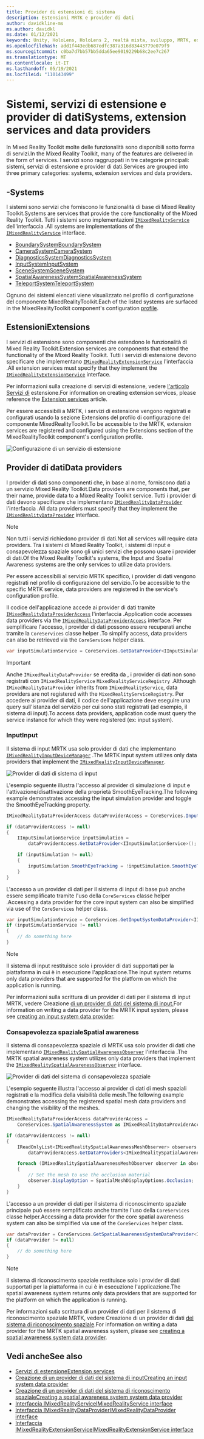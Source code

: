 ```yaml
---
title: Provider di estensioni di sistema
description: Estensioni MRTK e provider di dati
author: davidkline-ms
ms.author: davidkl
ms.date: 01/12/2021
keywords: Unity, HoloLens, HoloLens 2, realtà mista, sviluppo, MRTK, estensioni di sistema,
ms.openlocfilehash: add1f443edb687edfc387a316d83443779e079f9
ms.sourcegitcommit: c0ba7d7bb57bb5dda65ee9019229b68c2ee7c267
ms.translationtype: MT
ms.contentlocale: it-IT
ms.lasthandoff: 05/19/2021
ms.locfileid: "110143499"
---
```

# <a name="systems-extension-services-and-data-providers"></a><span data-ttu-id="d7eee-104">Sistemi, servizi di estensione e provider di dati</span><span class="sxs-lookup"><span data-stu-id="d7eee-104">Systems, extension services and data providers</span></span>

<span data-ttu-id="d7eee-105">In Mixed Reality Toolkit molte delle funzionalità sono disponibili sotto forma di servizi.</span><span class="sxs-lookup"><span data-stu-id="d7eee-105">In the Mixed Reality Toolkit, many of the features are delivered in the form of services.</span></span> <span data-ttu-id="d7eee-106">I servizi sono raggruppati in tre categorie principali: sistemi, servizi di estensione e provider di dati.</span><span class="sxs-lookup"><span data-stu-id="d7eee-106">Services are grouped into three primary categories: systems, extension services and data providers.</span></span>

## <a name="systems"></a><span data-ttu-id="d7eee-107">-</span><span class="sxs-lookup"><span data-stu-id="d7eee-107">Systems</span></span>

<span data-ttu-id="d7eee-108">I sistemi sono servizi che forniscono le funzionalità di base di Mixed Reality Toolkit.</span><span class="sxs-lookup"><span data-stu-id="d7eee-108">Systems are services that provide the core functionality of the Mixed Reality Toolkit.</span></span> <span data-ttu-id="d7eee-109">Tutti i sistemi sono implementazioni [`IMixedRealityService`](xref:Microsoft.MixedReality.Toolkit.IMixedRealityService) dell'interfaccia .</span><span class="sxs-lookup"><span data-stu-id="d7eee-109">All systems are implementations of the [`IMixedRealityService`](xref:Microsoft.MixedReality.Toolkit.IMixedRealityService) interface.</span></span>

- [<span data-ttu-id="d7eee-110">BoundarySystem</span><span class="sxs-lookup"><span data-stu-id="d7eee-110">BoundarySystem</span></span>](../features/boundary/boundary-system-getting-started.md)
- [<span data-ttu-id="d7eee-111">CameraSystem</span><span class="sxs-lookup"><span data-stu-id="d7eee-111">CameraSystem</span></span>](../features/camera-system/camera-system-overview.md)
- [<span data-ttu-id="d7eee-112">DiagnosticsSystem</span><span class="sxs-lookup"><span data-stu-id="d7eee-112">DiagnosticsSystem</span></span>](../features/diagnostics/diagnostics-system-getting-started.md)
- [<span data-ttu-id="d7eee-113">InputSystem</span><span class="sxs-lookup"><span data-stu-id="d7eee-113">InputSystem</span></span>](../features/input/overview.md)
- [<span data-ttu-id="d7eee-114">SceneSystem</span><span class="sxs-lookup"><span data-stu-id="d7eee-114">SceneSystem</span></span>](../features/scene-system/scene-system-getting-started.md)
- [<span data-ttu-id="d7eee-115">SpatialAwarenessSystem</span><span class="sxs-lookup"><span data-stu-id="d7eee-115">SpatialAwarenessSystem</span></span>](../features/spatial-awareness/spatial-awareness-getting-started.md)
- [<span data-ttu-id="d7eee-116">TeleportSystem</span><span class="sxs-lookup"><span data-stu-id="d7eee-116">TeleportSystem</span></span>](../features/teleport-system/teleport-system.md)

<span data-ttu-id="d7eee-117">Ognuno dei sistemi elencati viene visualizzato nel profilo di configurazione [](../features/profiles/profiles.md)del componente MixedRealityToolkit.</span><span class="sxs-lookup"><span data-stu-id="d7eee-117">Each of the listed systems are surfaced in the MixedRealityToolkit component's configuration [profile](../features/profiles/profiles.md).</span></span>

## <a name="extensions"></a><span data-ttu-id="d7eee-118">Estensioni</span><span class="sxs-lookup"><span data-stu-id="d7eee-118">Extensions</span></span>

<span data-ttu-id="d7eee-119">I servizi di estensione sono componenti che estendono le funzionalità di Mixed Reality Toolkit.</span><span class="sxs-lookup"><span data-stu-id="d7eee-119">Extension services are components that extend the functionality of the Mixed Reality Toolkit.</span></span> <span data-ttu-id="d7eee-120">Tutti i servizi di estensione devono specificare che implementano [`IMixedRealityExtensionService`](xref:Microsoft.MixedReality.Toolkit.IMixedRealityExtensionService) l'interfaccia .</span><span class="sxs-lookup"><span data-stu-id="d7eee-120">All extension services must specify that they implement the [`IMixedRealityExtensionService`](xref:Microsoft.MixedReality.Toolkit.IMixedRealityExtensionService) interface.</span></span>

<span data-ttu-id="d7eee-121">Per informazioni sulla creazione di servizi di estensione, vedere [l'articolo Servizi di](../features/extensions/extension-services.md) estensione.</span><span class="sxs-lookup"><span data-stu-id="d7eee-121">For information on creating extension services, please reference the [Extension services](../features/extensions/extension-services.md) article.</span></span>

<span data-ttu-id="d7eee-122">Per essere accessibili a MRTK, i servizi di estensione vengono registrati e configurati usando la sezione Extensions del profilo di configurazione del componente MixedRealityToolkit.</span><span class="sxs-lookup"><span data-stu-id="d7eee-122">To be accessible to the MRTK, extension services are registered and configured using the Extensions section of the MixedRealityToolkit component's configuration profile.</span></span>

![Configurazione di un servizio di estensione](../features/images/profiles/ConfiguredExtensionService.png)

## <a name="data-providers"></a><span data-ttu-id="d7eee-124">Provider di dati</span><span class="sxs-lookup"><span data-stu-id="d7eee-124">Data providers</span></span>

<span data-ttu-id="d7eee-125">I provider di dati sono componenti che, in base al nome, forniscono dati a un servizio Mixed Reality Toolkit.</span><span class="sxs-lookup"><span data-stu-id="d7eee-125">Data providers are components that, per their name, provide data to a Mixed Reality Toolkit service.</span></span> <span data-ttu-id="d7eee-126">Tutti i provider di dati devono specificare che implementano [`IMixedRealityDataProvider`](xref:Microsoft.MixedReality.Toolkit.IMixedRealityDataProvider) l'interfaccia .</span><span class="sxs-lookup"><span data-stu-id="d7eee-126">All data providers must specify that they implement the [`IMixedRealityDataProvider`](xref:Microsoft.MixedReality.Toolkit.IMixedRealityDataProvider) interface.</span></span>

> [!NOTE]
> <span data-ttu-id="d7eee-127">Non tutti i servizi richiedono provider di dati.</span><span class="sxs-lookup"><span data-stu-id="d7eee-127">Not all services will require data providers.</span></span> <span data-ttu-id="d7eee-128">Tra i sistemi di Mixed Reality Toolkit, i sistemi di input e consapevolezza spaziale sono gli unici servizi che possono usare i provider di dati.</span><span class="sxs-lookup"><span data-stu-id="d7eee-128">Of the Mixed Reality Toolkit's systems, the Input and Spatial Awareness systems are the only services to utilize data providers.</span></span>

<span data-ttu-id="d7eee-129">Per essere accessibili al servizio MRTK specifico, i provider di dati vengono registrati nel profilo di configurazione del servizio.</span><span class="sxs-lookup"><span data-stu-id="d7eee-129">To be accessible to the specific MRTK service, data providers are registered in the service's configuration profile.</span></span>

<span data-ttu-id="d7eee-130">Il codice dell'applicazione accede ai provider di dati tramite [`IMixedRealityDataProviderAccess`](xref:Microsoft.MixedReality.Toolkit.IMixedRealityDataProviderAccess) l'interfaccia .</span><span class="sxs-lookup"><span data-stu-id="d7eee-130">Application code accesses data providers via the [`IMixedRealityDataProviderAccess`](xref:Microsoft.MixedReality.Toolkit.IMixedRealityDataProviderAccess) interface.</span></span> <span data-ttu-id="d7eee-131">Per semplificare l'accesso, i provider di dati possono essere recuperati anche tramite la `CoreServices` classe helper .</span><span class="sxs-lookup"><span data-stu-id="d7eee-131">To simplify access, data providers can also be retrieved via the `CoreServices` helper class.</span></span>

```c#
var inputSimulationService = CoreServices.GetDataProvider<IInputSimulationService>(CoreServices.InputSystem);
```

> [!IMPORTANT]
> <span data-ttu-id="d7eee-132">Anche `IMixedRealityDataProvider` se eredita da , i provider di dati non sono registrati con `IMixedRealityService` `MixedRealityServiceRegistry` .</span><span class="sxs-lookup"><span data-stu-id="d7eee-132">Although `IMixedRealityDataProvider` inherits from `IMixedRealityService`, data providers are not registered with the `MixedRealityServiceRegistry`.</span></span> <span data-ttu-id="d7eee-133">Per accedere ai provider di dati, il codice dell'applicazione deve eseguire una query sull'istanza del servizio per cui sono stati registrati (ad esempio, il sistema di input).</span><span class="sxs-lookup"><span data-stu-id="d7eee-133">To access data providers, application code must query the service instance for which they were registered (ex: input system).</span></span>

### <a name="input"></a><span data-ttu-id="d7eee-134">Input</span><span class="sxs-lookup"><span data-stu-id="d7eee-134">Input</span></span>

<span data-ttu-id="d7eee-135">Il sistema di input MRTK usa solo provider di dati che implementano [`IMixedRealityInputDeviceManager`](xref:Microsoft.MixedReality.Toolkit.Input.IMixedRealityInputDeviceManager) .</span><span class="sxs-lookup"><span data-stu-id="d7eee-135">The MRTK input system utilizes only data providers that implement the [`IMixedRealityInputDeviceManager`](xref:Microsoft.MixedReality.Toolkit.Input.IMixedRealityInputDeviceManager).</span></span>

![Provider di dati di sistema di input](../features/images/input/RegisteredServiceProviders.PNG)

<span data-ttu-id="d7eee-137">L'esempio seguente illustra l'accesso al provider di simulazione di input e l'attivazione/disattivazione della proprietà SmoothEyeTracking.</span><span class="sxs-lookup"><span data-stu-id="d7eee-137">The following example demonstrates accessing the input simulation provider and toggle the SmoothEyeTracking property.</span></span>

```c#
IMixedRealityDataProviderAccess dataProviderAccess = CoreServices.InputSystem as IMixedRealityDataProviderAccess;

if (dataProviderAccess != null)
{
    IInputSimulationService inputSimulation =
        dataProviderAccess.GetDataProvider<IInputSimulationService>();

    if (inputSimulation != null)
    {
        inputSimulation.SmoothEyeTracking = !inputSimulation.SmoothEyeTracking;
    }
}
```

<span data-ttu-id="d7eee-138">L'accesso a un provider di dati per il sistema di input di base può anche essere semplificato tramite l'uso della `CoreServices` classe helper .</span><span class="sxs-lookup"><span data-stu-id="d7eee-138">Accessing a data provider for the core input system can also be simplified via use of the `CoreServices` helper class.</span></span>

```c#
var inputSimulationService = CoreServices.GetInputSystemDataProvider<IInputSimulationService>();
if (inputSimulationService != null)
{
    // do something here
}
```

> [!NOTE]
> <span data-ttu-id="d7eee-139">Il sistema di input restituisce solo i provider di dati supportati per la piattaforma in cui è in esecuzione l'applicazione.</span><span class="sxs-lookup"><span data-stu-id="d7eee-139">The input system returns only data providers that are supported for the platform on which the application is running.</span></span>

<span data-ttu-id="d7eee-140">Per informazioni sulla scrittura di un provider di dati per il sistema di input MRTK, vedere Creazione [di un provider di dati del sistema di input.](../features/input/create-data-provider.md)</span><span class="sxs-lookup"><span data-stu-id="d7eee-140">For information on writing a data provider for the MRTK input system, please see [creating an input system data provider](../features/input/create-data-provider.md).</span></span>

### <a name="spatial-awareness"></a><span data-ttu-id="d7eee-141">Consapevolezza spaziale</span><span class="sxs-lookup"><span data-stu-id="d7eee-141">Spatial awareness</span></span>

<span data-ttu-id="d7eee-142">Il sistema di consapevolezza spaziale di MRTK usa solo provider di dati che implementano [`IMixedRealitySpatialAwarenessObserver`](xref:Microsoft.MixedReality.Toolkit.SpatialAwareness.IMixedRealitySpatialAwarenessObserver) l'interfaccia .</span><span class="sxs-lookup"><span data-stu-id="d7eee-142">The MRTK spatial awareness system utilizes only data providers that implement the [`IMixedRealitySpatialAwarenessObserver`](xref:Microsoft.MixedReality.Toolkit.SpatialAwareness.IMixedRealitySpatialAwarenessObserver) interface.</span></span>

![Provider di dati del sistema di consapevolezza spaziale](../features/images/spatial-awareness/SpatialAwarenessProfile.png)

<span data-ttu-id="d7eee-144">L'esempio seguente illustra l'accesso ai provider di dati di mesh spaziali registrati e la modifica della visibilità delle mesh.</span><span class="sxs-lookup"><span data-stu-id="d7eee-144">The following example demonstrates accessing the registered spatial mesh data providers and changing the visibility of the meshes.</span></span>

```c#
IMixedRealityDataProviderAccess dataProviderAccess =
    CoreServices.SpatialAwarenessSystem as IMixedRealityDataProviderAccess;

if (dataProviderAccess != null)
{
    IReadOnlyList<IMixedRealitySpatialAwarenessMeshObserver> observers =
        dataProviderAccess.GetDataProviders<IMixedRealitySpatialAwarenessMeshObserver>();

    foreach (IMixedRealitySpatialAwarenessMeshObserver observer in observers)
    {
        // Set the mesh to use the occlusion material
        observer.DisplayOption = SpatialMeshDisplayOptions.Occlusion;
    }
}
```

<span data-ttu-id="d7eee-145">L'accesso a un provider di dati per il sistema di riconoscimento spaziale principale può essere semplificato anche tramite l'uso della `CoreServices` classe helper.</span><span class="sxs-lookup"><span data-stu-id="d7eee-145">Accessing a data provider for the core spatial awareness system can also be simplified via use of the `CoreServices` helper class.</span></span>

```c#
var dataProvider = CoreServices.GetSpatialAwarenessSystemDataProvider<IMixedRealitySpatialAwarenessMeshObserver>();
if (dataProvider != null)
{
    // do something here
}
```

> [!NOTE]
> <span data-ttu-id="d7eee-146">Il sistema di riconoscimento spaziale restituisce solo i provider di dati supportati per la piattaforma in cui è in esecuzione l'applicazione.</span><span class="sxs-lookup"><span data-stu-id="d7eee-146">The spatial awareness system returns only data providers that are supported for the platform on which the application is running.</span></span>

<span data-ttu-id="d7eee-147">Per informazioni sulla scrittura di un provider di dati per il sistema di riconoscimento spaziale MRTK, vedere Creazione di un provider di dati [del sistema di riconoscimento spaziale](../features/spatial-awareness/create-data-provider.md).</span><span class="sxs-lookup"><span data-stu-id="d7eee-147">For information on writing a data provider for the MRTK spatial awareness system, please see [creating a spatial awareness system data provider](../features/spatial-awareness/create-data-provider.md).</span></span>

## <a name="see-also"></a><span data-ttu-id="d7eee-148">Vedi anche</span><span class="sxs-lookup"><span data-stu-id="d7eee-148">See also</span></span>

- [<span data-ttu-id="d7eee-149">Servizi di estensione</span><span class="sxs-lookup"><span data-stu-id="d7eee-149">Extension services</span></span>](../features/extensions/extension-services.md)
- [<span data-ttu-id="d7eee-150">Creazione di un provider di dati del sistema di input</span><span class="sxs-lookup"><span data-stu-id="d7eee-150">Creating an input system data provider</span></span>](../features/input/create-data-provider.md)
- [<span data-ttu-id="d7eee-151">Creazione di un provider di dati del sistema di riconoscimento spaziale</span><span class="sxs-lookup"><span data-stu-id="d7eee-151">Creating a spatial awareness system system data provider</span></span>](../features/spatial-awareness/create-data-provider.md)
- [<span data-ttu-id="d7eee-152">Interfaccia IMixedRealityService</span><span class="sxs-lookup"><span data-stu-id="d7eee-152">IMixedRealityService interface</span></span>](xref:Microsoft.MixedReality.Toolkit.IMixedRealityService)
- [<span data-ttu-id="d7eee-153">Interfaccia IMixedRealityDataProvider</span><span class="sxs-lookup"><span data-stu-id="d7eee-153">IMixedRealityDataProvider interface</span></span>](xref:Microsoft.MixedReality.Toolkit.IMixedRealityDataProvider)
- [<span data-ttu-id="d7eee-154">Interfaccia IMixedRealityExtensionService</span><span class="sxs-lookup"><span data-stu-id="d7eee-154">IMixedRealityExtensionService interface</span></span>](xref:Microsoft.MixedReality.Toolkit.IMixedRealityExtensionService)

